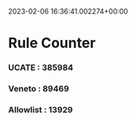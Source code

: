 2023-02-06 16:36:41.002274+00:00
# Rule Counter 
 ### UCATE : 385984

 ### Veneto : 89469

 ### Allowlist : 13929